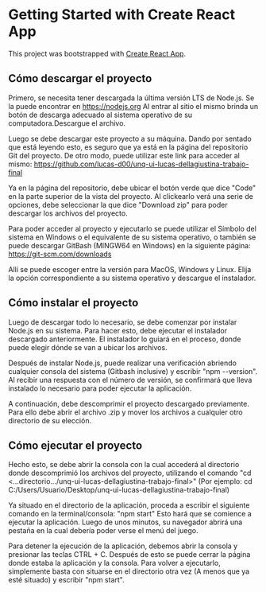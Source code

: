 # Getting Started with Create React App

This project was bootstrapped with [Create React App](https://github.com/facebook/create-react-app).

## Cómo descargar el proyecto

Primero, se necesita tener descargada la última versión LTS de Node.js. Se la puede encontrar en
https://nodejs.org
Al entrar al sitio el mismo brinda un botón de descarga adecuado al sistema operativo de su computadora.Descargue el archivo.

Luego se debe descargar este proyecto a su máquina. Dando por sentado que está leyendo esto, es seguro que ya está en la página del repositorio Git del proyecto. De otro modo, puede utilizar este link para acceder al mismo:
https://github.com/lucas-d00/unq-ui-lucas-dellagiustina-trabajo-final

Ya en la página del repositorio, debe ubicar el botón verde que dice "Code" en la parte superior de la vista del proyecto. Al clickearlo verá una serie de opciones, debe seleccionar la que dice "Download zip" para poder descargar los archivos del proyecto.

Para poder acceder al proyecto y ejecutarlo se puede utilizar el Símbolo del sistema en Windows o el equivalente de su sistema operativo, o también se puede descargar GitBash (MINGW64 en Windows) en la siguiente página:
https://git-scm.com/downloads

Allí se puede escoger entre la versión para MacOS, Windows y Linux. Elija la opción correspondiente a su sistema operativo y descargue el instalador.

## Cómo instalar el proyecto

Luego de descargar todo lo necesario, se debe comenzar por instalar Node.js en su sistema. Para hacer esto, debe ejecutar el instalador descargado anteriormente. El instalador lo guiará en el proceso, donde puede elegir dónde se van a ubicar los archivos.

Después de instalar Node.js, puede realizar una verificación abriendo cualquier consola del sistema (Gitbash inclusive) y escribir "npm --version". Al recibir una respuesta con el número de versión, se confirmará que lleva instalado lo necesario para poder ejecutar la aplicación.

A continuación, debe descomprimir el proyecto descargado previamente. Para ello debe abrir el archivo .zip y mover los archivos a cualquier otro directorio de su elección.

## Cómo ejecutar el proyecto

Hecho esto, se debe abrir la consola con la cual accederá al directorio donde descomprimió los archivos del proyecto, utilizando el comando "cd <...directorio.../unq-ui-lucas-dellagiustina-trabajo-final>" 
(Por ejemplo: cd C:/Users/Usuario/Desktop/unq-ui-lucas-dellagiustina-trabajo-final)

Ya situado en el directorio de la aplicación, proceda a escribir el siguiente comando en la terminal/consola:
"npm start"
Esto hará que se comience a ejecutar la aplicación. Luego de unos minutos, su navegador abrirá una pestaña en la cual debería poder verse el menú del juego.

Para detener la ejecución de la aplicación, debemos abrir la consola y presionar las teclas CTRL + C.
Después de esto se puede cerrar la página donde estaba la aplicación y la consola. Para volver a ejecutarlo, simplemente basta con situarse en el directorio otra vez (A menos que ya esté situado) y escribir "npm start".